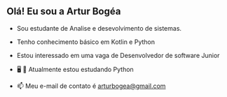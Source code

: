 ## Olá! Eu sou a Artur Bogéa

- Sou estudante de Analise e desevolvimento de sistemas.
- Tenho conhecimento básico em Kotlin e Python

- Estou interessado em uma vaga de Desenvolvedor de software Junior
- 🖥️ 📱 Atualmente estou estudando Python
- 📫 Meu e-mail de contato é arturbogea@gmail.com

 
 
